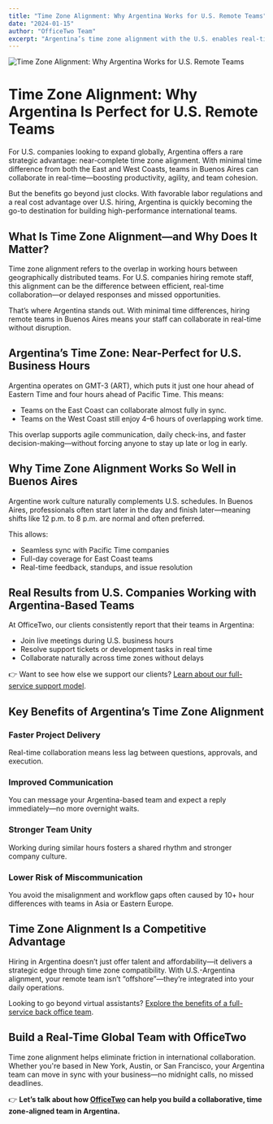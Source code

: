 ```yaml
---
title: "Time Zone Alignment: Why Argentina Works for U.S. Remote Teams"
date: "2024-01-15"
author: "OfficeTwo Team"
excerpt: "Argentina’s time zone alignment with the U.S. enables real-time collaboration. Discover how hiring in Buenos Aires supports seamless remote teamwork."
---
```


![Time Zone Alignment: Why Argentina Works for U.S. Remote Teams](/images/time-zone-alignment-argentina.jpg)

# Time Zone Alignment: Why Argentina Is Perfect for U.S. Remote Teams

For U.S. companies looking to expand globally, Argentina offers a rare strategic advantage: near-complete time zone alignment. With minimal time difference from both the East and West Coasts, teams in Buenos Aires can collaborate in real-time—boosting productivity, agility, and team cohesion.  

But the benefits go beyond just clocks. With favorable labor regulations and a real cost advantage over U.S. hiring, Argentina is quickly becoming the go-to destination for building high-performance international teams.

## What Is Time Zone Alignment—and Why Does It Matter?

Time zone alignment refers to the overlap in working hours between geographically distributed teams. For U.S. companies hiring remote staff, this alignment can be the difference between efficient, real-time collaboration—or delayed responses and missed opportunities.  

That’s where Argentina stands out. With minimal time differences, hiring remote teams in Buenos Aires means your staff can collaborate in real-time without disruption.

## Argentina’s Time Zone: Near-Perfect for U.S. Business Hours

Argentina operates on GMT-3 (ART), which puts it just one hour ahead of Eastern Time and four hours ahead of Pacific Time. This means:

- Teams on the East Coast can collaborate almost fully in sync.  
- Teams on the West Coast still enjoy 4–6 hours of overlapping work time.  

This overlap supports agile communication, daily check-ins, and faster decision-making—without forcing anyone to stay up late or log in early.

## Why Time Zone Alignment Works So Well in Buenos Aires

Argentine work culture naturally complements U.S. schedules. In Buenos Aires, professionals often start later in the day and finish later—meaning shifts like 12 p.m. to 8 p.m. are normal and often preferred.

This allows:

- Seamless sync with Pacific Time companies  
- Full-day coverage for East Coast teams  
- Real-time feedback, standups, and issue resolution  

## Real Results from U.S. Companies Working with Argentina-Based Teams

At OfficeTwo, our clients consistently report that their teams in Argentina:

- Join live meetings during U.S. business hours  
- Resolve support tickets or development tasks in real time  
- Collaborate naturally across time zones without delays  

👉 Want to see how else we support our clients? [Learn about our full-service support model](#).

## Key Benefits of Argentina’s Time Zone Alignment

### Faster Project Delivery
Real-time collaboration means less lag between questions, approvals, and execution.

### Improved Communication
You can message your Argentina-based team and expect a reply immediately—no more overnight waits.

### Stronger Team Unity
Working during similar hours fosters a shared rhythm and stronger company culture.

### Lower Risk of Miscommunication
You avoid the misalignment and workflow gaps often caused by 10+ hour differences with teams in Asia or Eastern Europe.

## Time Zone Alignment Is a Competitive Advantage

Hiring in Argentina doesn’t just offer talent and affordability—it delivers a strategic edge through time zone compatibility. With U.S.-Argentina alignment, your remote team isn’t “offshore”—they’re integrated into your daily operations.  

Looking to go beyond virtual assistants? [Explore the benefits of a full-service back office team](#).

## Build a Real-Time Global Team with OfficeTwo

Time zone alignment helps eliminate friction in international collaboration. Whether you're based in New York, Austin, or San Francisco, your Argentina team can move in sync with your business—no midnight calls, no missed deadlines.  

👉 **Let’s talk about how [OfficeTwo](https://www.officetwo.com/contact-us/) can help you build a collaborative, time zone-aligned team in Argentina.**


